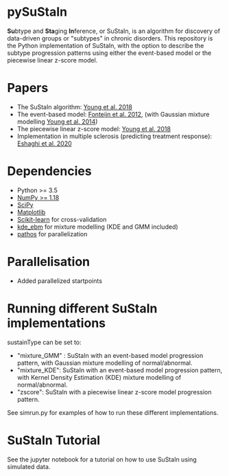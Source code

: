 pySuStaIn
============

**Su**btype and **Sta**ging **In**ference, or SuStaIn, is an algorithm for discovery of data-driven groups or "subtypes" in chronic disorders. This repository is the Python implementation of SuStaIn, with the option to describe the subtype progression patterns using either the event-based model or the piecewise linear z-score model.

Papers
============
- The SuStaIn algorithm:  [Young et al. 2018](https://doi.org/10.1038/s41467-018-05892-0) 
- The event-based model:  [Fonteijn et al. 2012](https://doi.org/10.1016/j.neuroimage.2012.01.062), (with Gaussian mixture modelling  [Young et al. 2014](https://doi.org/10.1093/brain/awu176))
- The piecewise linear z-score model:  [Young et al. 2018](https://doi.org/10.1038/s41467-018-05892-0) 
- Implementation in multiple sclerosis (predicting treatment response):  [Eshaghi et al. 2020](https://www.medrxiv.org/content/10.1101/19011080v2)

Dependencies
============
- Python >= 3.5 
-  [NumPy >= 1.18](https://github.com/numpy/numpy)
-  [SciPy](https://github.com/scipy/scipy)
-  [Matplotlib](https://github.com/matplotlib/matplotlib)
-  [Scikit-learn](https://scikit-learn.org) for cross-validation
-  [kde_ebm](https://github.com/noxtoby/kde_ebm_open) for mixture modelling (KDE and GMM included)
-  [pathos](https://github.com/uqfoundation/pathos) for parallelization

Parallelisation
===============
- Added parallelized startpoints

Running different SuStaIn implementations
===============
sustainType can be set to:
  - "mixture_GMM" : SuStaIn with an event-based model progression pattern, with Gaussian mixture modelling of normal/abnormal.
  - "mixture_KDE":  SuStaIn with an event-based model progression pattern, with Kernel Density Estimation (KDE) mixture modelling of normal/abnormal.
  - "zscore":       SuStaIn with a piecewise linear z-score model progression pattern.
  
 See simrun.py for examples of how to run these different implementations.

SuStaIn Tutorial
===============  
See the jupyter notebook for a tutorial on how to use SuStaIn using simulated data.
